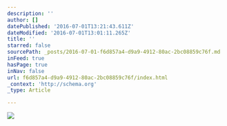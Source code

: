 ```yaml
---
description: ''
author: []
datePublished: '2016-07-01T13:21:43.611Z'
dateModified: '2016-07-01T13:01:11.265Z'
title: ''
starred: false
sourcePath: _posts/2016-07-01-f6d857a4-d9a9-4912-80ac-2bc08859c76f.md
inFeed: true
hasPage: true
inNav: false
url: f6d857a4-d9a9-4912-80ac-2bc08859c76f/index.html
_context: 'http://schema.org'
_type: Article

---
```

![](https://the-grid-user-content.s3-us-west-2.amazonaws.com/eee0fd4e-0b00-443a-b19a-9277541ba205.jpg)